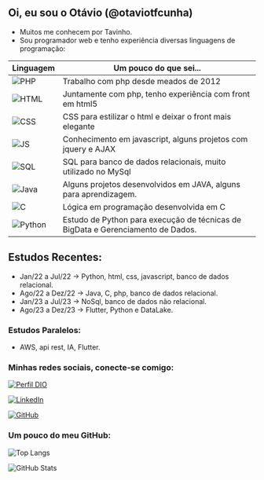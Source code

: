 ## Oi, eu sou o Otávio (@otaviotfcunha)
- Muitos me conhecem por Tavinho.
- Sou programador web e tenho experiência diversas linguagens de programação:

Linguagem   | Um pouco do que sei...
---------   | ---------
![PHP](https://img.shields.io/badge/PHP-darkblue) | Trabalho com php desde meados de 2012
![HTML](https://img.shields.io/badge/HTML-red) | Juntamente com php, tenho experiência com front em html5
![CSS](https://img.shields.io/badge/CSS-blue) | CSS para estilizar o html e deixar o front mais elegante
![JS](https://img.shields.io/badge/JavaScript-yellow) | Conhecimento em javascript, alguns projetos com jquery e AJAX
![SQL](https://img.shields.io/badge/SQL-orange) | SQL para banco de dados relacionais, muito utilizado no MySql
![Java](https://img.shields.io/badge/Java-green) | Alguns projetos desenvolvidos em JAVA, alguns para aprendizagem.
![C](https://img.shields.io/badge/C-red) | Lógica em programação desenvolvida em C
![Python](https://img.shields.io/badge/python-darkgreen) | Estudo de Python para execução de técnicas de BigData e Gerenciamento de Dados.
    

## Estudos Recentes:
- Jan/22 a Jul/22 -> Python, html, css, javascript, banco de dados relacional.
- Ago/22 a Dez/22 -> Java, C, php, banco de dados relacional.
- Jan/23 a Jul/23 -> NoSql, banco de dados não relacional.
- Ago/23 a Dez/23 -> Flutter, Python e DataLake.

### Estudos Paralelos:
- AWS, api rest, IA, Flutter.

### Minhas redes sociais, conecte-se comigo:
[![Perfil DIO](https://img.shields.io/badge/-Meu%20Perfil%20na%20DIO-30A3DC?style=for-the-badge)](https://www.dio.me/users/otavio_89908)

[![LinkedIn](https://img.shields.io/badge/-LinkedIn-000?style=for-the-badge&logo=linkedin&logoColor=30A3DC)](https://www.linkedin.com/in/ot%C3%A1vio-cunha-827560209/)

[![GitHub](https://img.shields.io/badge/-github-000?style=for-the-badge&logo=github&logoColor=30A3DC)](https://github.com/otaviotfcunha)

### Um pouco do meu GitHub:

![Top Langs](https://github-readme-stats-git-masterrstaa-rickstaa.vercel.app/api/top-langs/?username=otaviotfcunha&layout=compact&bg_color=000&border_color=30A3DC&title_color=FFF&text_color=FFF)

![GitHub Stats](https://github-readme-stats.vercel.app/api?username=otaviotfcunha&theme=transparent&bg_color=000&border_color=30A3DC&show_icons=true&icon_color=30A3DC&title_color=FFF&text_color=FFF)


